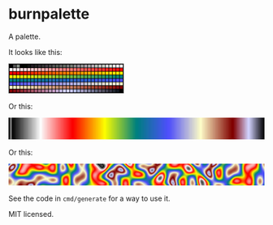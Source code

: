 # burnpalette

A palette.

It looks like this:

![palette](img/palette.png)

Or this:

![palette](img/gfx-burn-palette.png)

Or this:

![palette](img/gfx-burn-simplex.png)

See the code in `cmd/generate` for a way to use it.

MIT licensed.

